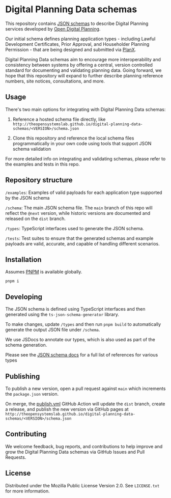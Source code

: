 # Digital Planning Data schemas
This repository contains [JSON schemas](https://json-schema.org/) to describe Digital Planning services developed by [Open Digital Planning](https://opendigitalplanning.org/).

Our initial schema defines planning application types - including Lawful Development Certificates, Prior Approval, and Householder Planning Permission - that are being designed and submitted via [PlanX](https://www.planx.uk/). 

Digital Planning Data schemas aim to encourage more interoperability and consistency between systems by offering a central, version controlled standard for documenting and validating planning data. Going forward, we hope that this repository will expand to further describe planning reference numbers, site notices, consultations, and more.

## Usage
There's two main options for integrating with Digital Planning Data schemas:

1. Reference a hosted schema file directly, like `http://theopensystemslab.github.io/digital-planning-data-schemas/<VERSION>/schema.json` 

2. Clone this repository and reference the local schema files programmatically in your own code using tools that support JSON schema validation

For more detailed info on integrating and validating schemas, please refer to the examples and tests in this repo.

## Repository structure

`/examples`: Examples of valid payloads for each application type supported by the JSON schema

`/schema`: The main JSON schema file. The `main` branch of this repo will reflect the `@next` version, while historic versions are documented and released on the `dist` branch.

`/types`: TypeScript interfaces used to generate the JSON schema.

`/tests`: Test suites to ensure that the generated schemas and example payloads are valid, accurate, and capable of handling different scenarios.

## Installation

Assumes [PNPM](https://pnpm.io/) is available globally.

```shell
pnpm i
```

## Developing
The JSON schema is defined using TypeScript interfaces and then generated using the `ts-json-schema-generator` library.

To make changes, update `/types` and then run `pnpm build` to automatically generate the output JSON file under `/schema`.

We use JSDocs to annotate our types, which is also used as part of the schema generation. 

Please see the [JSON schema docs](https://json-schema.org/understanding-json-schema/reference/) for a full list of references for various types

## Publishing
To publish a new version, open a pull request against `main` which increments the `package.json` version.

On merge, the [publish.yml](https://github.com/theopensystemslab/digital-planning-data-schemas/blob/main/.github/workflows/publish.yml) GitHub Action will update the `dist` branch, create a release, and publish the new version via GitHub pages at `http://theopensystemslab.github.io/digital-planning-data-schemas/<VERSION>/schema.json`

## Contributing
We welcome feedback, bug reports, and contributions to help improve and grow the Digital Planning Data schemas via GitHub Issues and Pull Requests.

## License
Distributed under the Mozilla Public License Version 2.0. See `LICENSE.txt` for more information.
